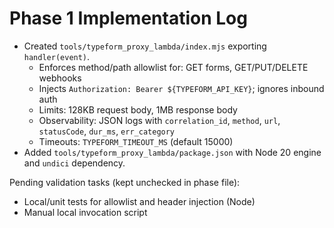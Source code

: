 # Phase 1 Implementation Log

- Created `tools/typeform_proxy_lambda/index.mjs` exporting `handler(event)`.
  - Enforces method/path allowlist for: GET forms, GET/PUT/DELETE webhooks
  - Injects `Authorization: Bearer ${TYPEFORM_API_KEY}`; ignores inbound auth
  - Limits: 128KB request body, 1MB response body
  - Observability: JSON logs with `correlation_id`, `method`, `url`, `statusCode`, `dur_ms`, `err_category`
  - Timeouts: `TYPEFORM_TIMEOUT_MS` (default 15000)
- Added `tools/typeform_proxy_lambda/package.json` with Node 20 engine and `undici` dependency.

Pending validation tasks (kept unchecked in phase file):
- Local/unit tests for allowlist and header injection (Node)
- Manual local invocation script



